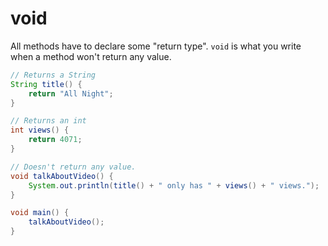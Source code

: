 # void

All methods have to declare some "return type". `void` is what you write when a method won't return any value.

```java
// Returns a String
String title() {
    return "All Night";
}

// Returns an int
int views() {
    return 4071;
}

// Doesn't return any value.
void talkAboutVideo() {
    System.out.println(title() + " only has " + views() + " views.");
}

void main() {
    talkAboutVideo();
}
```